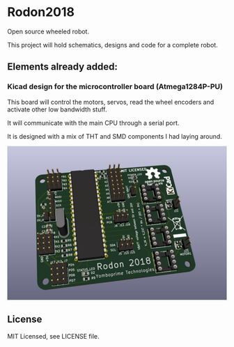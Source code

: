 # Rodon2018
Open source wheeled robot.

This project will hold schematics, designs and code for a complete robot.

## Elements already added:

### Kicad design for the microcontroller board (Atmega1284P-PU)

This board will control the motors, servos, read the wheel encoders and activate other low bandwidth stuff.

It will communicate with the main CPU through a serial port.

It is designed with a mix of THT and SMD components I had laying around.

![Microcontroller board](/MicrocontrollerBoard/Screenshot.jpeg)

## License

MIT Licensed, see LICENSE file.
